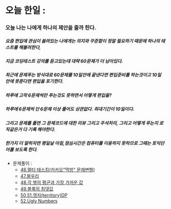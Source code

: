 # 오늘 한일 :

### 오늘 나는 나에게 하나의 제안을 줄까 한다.
##### 요즘 편입에 관심이 쏠려있는 나에게는 의지와 꾸준함이 정말 필요하기 때문에 하나의 테스트를 해볼려한다,
##### 지금 코딩테스트 강의를 듣고있는데 대략 60문제가 더 남아있다.
##### 최근에 문제푸는 방식대로 60문제를 10일안에 끝낸다면 편입준비를 하는것이고 10일 안에 못푼다면 편입을 포기한다.
##### 하루에 고작 6문제씩만 푸는것도 못하면서 어떻게 편입을?
##### 하루에 6문제씩 단 6문제 이상 풀어도 상관없다. 최대기간이 10일이다. 
##### 그리고 문제를 풀면 그 문제코드에 대한 리뷰 그리고 주석처리, 그리고 어떻게 푸는지 로직같은거 다 기록 해야한다.
##### 한가지 더 말하자면 평일날 아침,점심시간은 컴퓨터를 이용하지 못하므로 그때는 토익단어를 보도록 한다.
  - 문제풀이 :
    - [46.멀티 태스킹(카카오"먹방" 문제변형)](https://github.com/SeungMin2001/TIL/blob/main/CodingTest/46.%EB%A9%80%ED%8B%B0%20%ED%83%9C%EC%8A%A4%ED%82%B9(%EC%B9%B4%EC%B9%B4%EC%98%A4%22%EB%A8%B9%EB%B0%A9%22%20%EB%AC%B8%EC%A0%9C%EB%B3%80%ED%98%95).md)
    - [47.봉우리](https://github.com/SeungMin2001/TIL/blob/main/CodingTest/47.%EB%B4%89%EC%9A%B0%EB%A6%AC.md)
    - [48.각 행의 평균과 가장 가까운 값](https://github.com/SeungMin2001/TIL/blob/main/CodingTest/48.%EA%B0%81%20%ED%96%89%EC%9D%98%20%ED%8F%89%EA%B7%A0%EA%B3%BC%20%EA%B0%80%EC%9E%A5%20%EA%B0%80%EA%B9%8C%EC%9A%B4%20%EA%B0%92.md)
    - [49.블록의 최댓값](https://github.com/SeungMin2001/TIL/blob/main/CodingTest/49.%EB%B8%94%EB%A1%9D%EC%9D%98%20%EC%B5%9C%EB%8C%93%EA%B0%92.md)
    - [50,51.영지(territory)DP](https://github.com/SeungMin2001/TIL/blob/main/CodingTest/50%2C51.%EC%98%81%EC%A7%80(territory)DP.md)
    - [52.Ugly Numbers](https://github.com/SeungMin2001/TIL/blob/main/CodingTest/52.Ugly%20Numbers.md)
